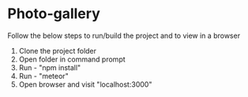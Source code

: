 # Photo-gallery

Follow the below steps to run/build the project and to view in a browser
1. Clone the project folder
2. Open folder in command prompt
3. Run - "npm install"
4. Run - "meteor"
5. Open browser and visit "localhost:3000"

